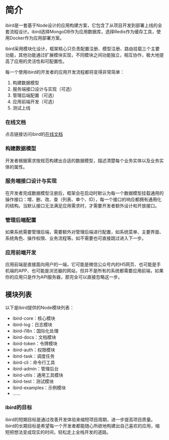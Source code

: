 # 简介

ibird是一套基于Node设计的应用构建方案，它包含了从项目开发到部署上线的全套流程设计。ibird选择MongoDB作为应用数据库，选择Redis作为缓存工具，使用Docker作为应用部署方案。

ibird采用模块化设计，框架核心只负责配置注册、模型注册、路由挂载三个主要功能，其他功能通过扩展模块实现，不同模块之间功能独立，相互协作，极大地提高了应用的灵活性和可配置性。

每一个使用ibird的开发者的应用开发流程都将变得非常简单：

1. 构建数据模型
2. 服务端接口设计与实现（可选）
3. 管理后端配置（可选）
4. 应用前端开发（可选）
5. 测试上线

### 在线文档

点击链接访问ibird的[在线文档](https://yinfxs.gitbooks.io/ibird/content/)

### **构建数据模型**

开发者根据需求按规范构建出合适的数据模型，描述清楚每个业务实体以及业务实体的属性。

### 服务端接口设计与实现

在开发者完成数据模型注册后，框架会在启动时默认为每一个数据模型挂载通用的操作接口：增、删、改、查（列表、单个、ID），每一个接口的响应都拥有通用化的结构。当默认接口无法满足应用需求时，才需要开发者额外设计和开放接口。

### 管理后端配置

如果系统需要管理后端，需要额外对管理后端进行配置，如系统菜单、主要界面、系统角色、操作权限、业务流程等。如不需要也可直接跳过进入下一步。

### 应用前端开发

应用前端是直接面向用户的一端，它可能是微信公众号内的H5网页、也可能是手机端的APP、也可能是浏览器的网站，但并不是所有的系统都需要应用前端，如果你的应用只是作为API服务器，那完全可以直接忽略这一步。

## 模块列表

以下是ibird提供的Node模块列表：

* ibird-core：核心模块
* ibird-log：日志模块
* ibird-i18n：国际化处理
* ibird-docs：文档模块
* ibird-token：令牌模块
* ibird-auth：权限模块
* ibird-task：调度任务
* ibird-cli：命令行工具
* ibird-admin：管理后台
* ibird-utils：通用工具模块
* ibird-test：测试模块
* ibird-examples：示例模块
* ......

### ibird的目标

ibird的短期目标是通过改善开发体验来缩短项目周期，进一步提高项目质量。ibird的长期目标是希望每一个开发者都能随心所欲地构建出自己喜欢的应用，缩短把想法变成现实的时间，轻松走上全栈开发的道路。

